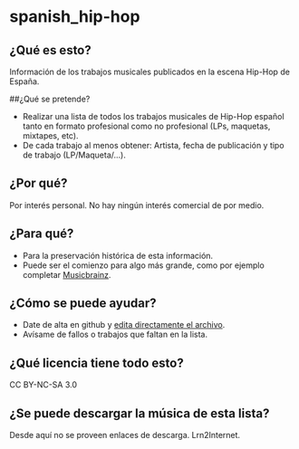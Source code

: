 # spanish_hip-hop

## ¿Qué es esto?
Información de los trabajos musicales publicados en la escena Hip-Hop de España.

##¿Qué se pretende?

* Realizar una lista de todos los trabajos musicales de Hip-Hop español tanto en formato profesional como no profesional (LPs, maquetas, mixtapes, etc).
* De cada trabajo al menos obtener: Artista, fecha de publicación y tipo de trabajo (LP/Maqueta/...).

## ¿Por qué?
Por interés personal. No hay ningún interés comercial de por medio.

## ¿Para qué?
* Para la preservación histórica de esta información.
* Puede ser el comienzo para algo más grande, como por ejemplo completar [Musicbrainz](http://musicbrainz.org/).

## ¿Cómo se puede ayudar?
* Date de alta en github y [edita directamente el archivo](https://github.com/ctRl-ES/spanish_hip-hop/edit/master/lista%20trabajos%20hip-hop%20espa%C3%B1ol.csv).
* Avísame de fallos o trabajos que faltan en la lista.

## ¿Qué licencia tiene todo esto?
CC BY-NC-SA 3.0

## ¿Se puede descargar la música de esta lista?
Desde aquí no se proveen enlaces de descarga. Lrn2Internet.
